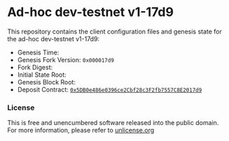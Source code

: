 # Ad-hoc dev-testnet v1-17d9

This repository contains the client configuration files and genesis state for the ad-hoc dev-testnet v1-17d9:
- Genesis Time:
- Genesis Fork Version: `0x000017d9`
- Fork Digest:
- Initial State Root:
- Genesis Block Root:
- Deposit Contract: [`0x5DB0e486e0396ce2Cbf28c3F2fb7557C8E2017d9`](https://goerli.etherscan.io/address/0x5DB0e486e0396ce2Cbf28c3F2fb7557C8E2017d9)


### License
This is free and unencumbered software released into the public domain. For more information, please refer to [unlicense.org](https://unlicense.org)

